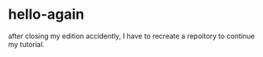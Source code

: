 # hello-again
after closing my edition accidently, I have to recreate a repoitory to continue my tutorial.
